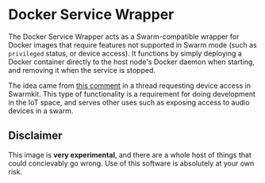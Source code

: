# Docker Service Wrapper

The Docker Service Wrapper acts as a Swarm-compatible wrapper for Docker images that require features
not supported in Swarm mode (such as `privileged` status, or device access). It functions by simply
deploying a Docker container directly to the host node's Docker daemon when starting, and
removing it when the service is stopped.

The idea came from [this comment](https://github.com/docker/swarmkit/issues/1244#issuecomment-394343097)
in a thread requesting device access in Swarmkit. This type of functionality is a requirement for
doing development in the IoT space, and serves other uses such as exposing access to audio devices
in a swarm.

## Disclaimer

This image is **very experimental**, and there are a whole host of things that could concievably go wrong.
Use of this software is absolutely at your own risk.
